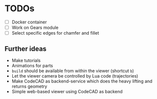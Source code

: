 # TODOs

- [ ] Docker container
- [ ] Work on Gears module
- [ ] Select specific edges for chamfer and fillet

## Further ideas

- Make tutorials
- Animations for parts
- `build` should be available from within the viewer (shortcut `b`)
- Let the viewer camera be controlled by Lua code (trajectories)
- Make CodeCAD as backend-service which does the heavy lifting and returns geometry
- Simple web-based viewer using CodeCAD as backend
